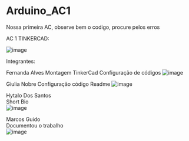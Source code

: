 # Arduino_AC1
Nossa primeira AC, observe bem o codigo, procure pelos erros

AC 1 TINKERCAD: 

![image](https://user-images.githubusercontent.com/79206783/113358227-ca28be80-931b-11eb-9823-d874aec90e28.png)

Integrantes:

Fernanda Alves 
Montagem TinkerCad
Configuração de códigos 
 ![image](https://user-images.githubusercontent.com/79206783/113358846-ea0cb200-931c-11eb-8008-c5d490f5dfbc.png)

Giulia Nobre 
Configuração código
Readme
 ![image](https://user-images.githubusercontent.com/79206783/113358950-23ddb880-931d-11eb-916e-34e936bf6af2.png)

Hytalo Dos Santos  
Short Bio  
 ![image](https://user-images.githubusercontent.com/79206783/113359018-45d73b00-931d-11eb-99d2-333cffc0251a.png)

Marcos Guido  
Documentou o trabalho  
 ![image](https://user-images.githubusercontent.com/79206783/113359231-bd0ccf00-931d-11eb-95d7-0af4e290c8e8.png)


